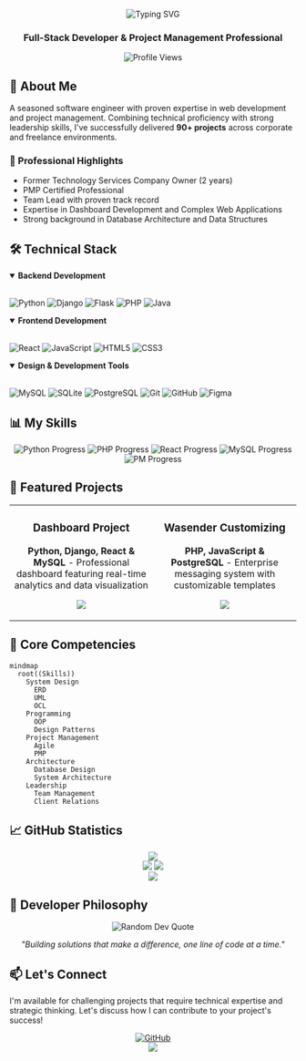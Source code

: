 <!-- Animated Header -->
<p align="center">
  <img src="https://readme-typing-svg.demolab.com?font=Fira+Code&weight=600&size=28&duration=4000&pause=1000&color=3982F7&center=true&vCenter=true&width=435&lines=Hi+%F0%9F%91%8B%2C+I'm+Mahmoud+Galal;Full-Stack+Developer;Project+Management+Pro;90%2B+Projects+Delivered" alt="Typing SVG" />
</p>

<div align="center">
  <h3>Full-Stack Developer & Project Management Professional</h3>
  
  <!-- Profile Views Counter -->
  <img src="https://komarev.com/ghpvc/?username=mgalal0&style=flat-square&color=blue" alt="Profile Views"/>
</div>

## 🚀 About Me
A seasoned software engineer with proven expertise in web development and project management. Combining technical proficiency with strong leadership skills, I've successfully delivered **90+ projects** across corporate and freelance environments.

### 💼 Professional Highlights
- Former Technology Services Company Owner (2 years)
- PMP Certified Professional
- Team Lead with proven track record
- Expertise in Dashboard Development and Complex Web Applications
- Strong background in Database Architecture and Data Structures

## 🛠️ Technical Stack

<details open>
<summary><b>Backend Development</b></summary>
<br>
<p align="left">
  <img src="https://img.shields.io/badge/Python-3776AB?style=for-the-badge&logo=python&logoColor=white" alt="Python" />
  <img src="https://img.shields.io/badge/Django-092E20?style=for-the-badge&logo=django&logoColor=white" alt="Django" />
  <img src="https://img.shields.io/badge/Flask-000000?style=for-the-badge&logo=flask&logoColor=white" alt="Flask" />
  <img src="https://img.shields.io/badge/PHP-777BB4?style=for-the-badge&logo=php&logoColor=white" alt="PHP" />
  <img src="https://img.shields.io/badge/Java-ED8B00?style=for-the-badge&logo=java&logoColor=white" alt="Java" />
</p>
</details>

<details open>
<summary><b>Frontend Development</b></summary>
<br>
<p align="left">
  <img src="https://img.shields.io/badge/React-20232A?style=for-the-badge&logo=react&logoColor=61DAFB" alt="React" />
  <img src="https://img.shields.io/badge/JavaScript-F7DF1E?style=for-the-badge&logo=javascript&logoColor=black" alt="JavaScript" />
  <img src="https://img.shields.io/badge/HTML5-E34F26?style=for-the-badge&logo=html5&logoColor=white" alt="HTML5" />
  <img src="https://img.shields.io/badge/CSS3-1572B6?style=for-the-badge&logo=css3&logoColor=white" alt="CSS3" />
</p>
</details>

<details open>
<summary><b>Design & Development Tools</b></summary>
<br>
<p align="left">
  <img src="https://img.shields.io/badge/MySQL-005C84?style=for-the-badge&logo=mysql&logoColor=white" alt="MySQL" />
  <img src="https://img.shields.io/badge/SQLite-07405E?style=for-the-badge&logo=sqlite&logoColor=white" alt="SQLite" />
  <img src="https://img.shields.io/badge/PostgreSQL-316192?style=for-the-badge&logo=postgresql&logoColor=white" alt="PostgreSQL" />
  <img src="https://img.shields.io/badge/Git-F05032?style=for-the-badge&logo=git&logoColor=white" alt="Git" />
  <img src="https://img.shields.io/badge/GitHub-100000?style=for-the-badge&logo=github&logoColor=white" alt="GitHub" />
  <img src="https://img.shields.io/badge/Figma-F24E1E?style=for-the-badge&logo=figma&logoColor=white" alt="Figma" />
</p>
</details>

## 📊 My Skills
<div align="center">
  <img src="https://progress-bar.dev/95/?title=Python&width=500&color=3776AB" alt="Python Progress"/>
  <img src="https://progress-bar.dev/90/?title=PHP&width=500&color=777BB4" alt="PHP Progress"/>
  <img src="https://progress-bar.dev/85/?title=React&width=500&color=61DAFB" alt="React Progress"/>
  <img src="https://progress-bar.dev/88/?title=MySQL&width=500&color=4479A1" alt="MySQL Progress"/>
  <img src="https://progress-bar.dev/92/?title=ProjectManagement&width=500&color=FF6B6B" alt="PM Progress"/>
</div>

## 🎯 Featured Projects

<table>
  <tr>
    <td width="50%">
      <h3 align="center">Dashboard Project</h3>
      <div align="center">
        <p><strong>Python, Django, React & MySQL</strong> - Professional dashboard featuring real-time analytics and data visualization</p>
        <p>
          <a href="https://github.com/mgalal0/dashboard-project">
            <img src="https://img.shields.io/badge/Code-black?style=for-the-badge&logo=github"/>
          </a>
        </p>
      </div>
    </td>
    <td width="50%">
      <h3 align="center">Wasender Customizing</h3>
      <div align="center">
        <p><strong>PHP, JavaScript & PostgreSQL</strong> - Enterprise messaging system with customizable templates</p>
        <p>
          <a href="https://github.com/mgalal0/wasender-customizing">
            <img src="https://img.shields.io/badge/Code-black?style=for-the-badge&logo=github"/>
          </a>
        </p>
      </div>
    </td>
  </tr>
</table>

## 💪 Core Competencies
```mermaid
mindmap
  root((Skills))
    System Design
      ERD
      UML
      OCL
    Programming
      OOP
      Design Patterns
    Project Management
      Agile
      PMP
    Architecture
      Database Design
      System Architecture
    Leadership
      Team Management
      Client Relations
```

## 📈 GitHub Statistics
<div align="center">
  <img src="https://github-profile-summary-cards.vercel.app/api/cards/profile-details?username=mgalal0&theme=radical" />
</div>

<div align="center">
  <img src="https://github-readme-stats.vercel.app/api?username=mgalal0&show_icons=true&theme=radical" />
  <img src="https://github-readme-streak-stats.herokuapp.com/?user=mgalal0&theme=radical" />
</div>

<div align="center">
  <img src="https://github-readme-stats.vercel.app/api/top-langs/?username=mgalal0&layout=compact&theme=radical" />
</div>

## 💭 Developer Philosophy
<div align="center">
  <img src="https://quotes-github-readme.vercel.app/api?type=horizontal&theme=radical" alt="Random Dev Quote"/>
  
  <em>"Building solutions that make a difference, one line of code at a time."</em>
</div>

## 📫 Let's Connect
I'm available for challenging projects that require technical expertise and strategic thinking. Let's discuss how I can contribute to your project's success!

<div align="center">
  <a href="https://github.com/mgalal0">
    <img src="https://img.shields.io/badge/GitHub-100000?style=for-the-badge&logo=github&logoColor=white" alt="GitHub"/>
  </a>
  <!-- Add your LinkedIn and other social links here -->
</div>

<!-- Footer -->
<div align="center">
  <img src="https://capsule-render.vercel.app/api?type=waving&color=gradient&height=100&section=footer" />
</div>
